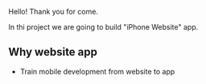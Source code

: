 Hello!
Thank you for come.


In thi project we are going to build "iPhone Website" app.

<h2>Why website app</h2>
<ul>
  <li>Train mobile development from website to app</li>
</ul>
